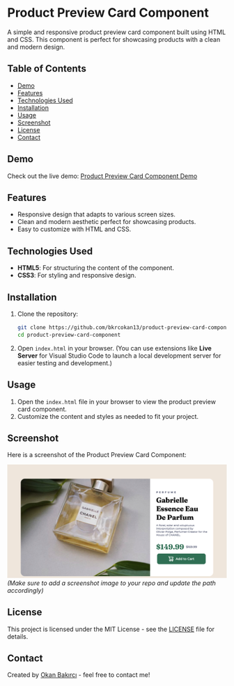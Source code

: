 # Product Preview Card Component

A simple and responsive product preview card component built using HTML and CSS. This component is perfect for showcasing products with a clean and modern design.

## Table of Contents
- [Demo](#demo)
- [Features](#features)
- [Technologies Used](#technologies-used)
- [Installation](#installation)
- [Usage](#usage)
- [Screenshot](#screenshot)
- [License](#license)
- [Contact](#contact)

## Demo

Check out the live demo: [Product Preview Card Component Demo](https://main--remarkable-begonia-46b8ff.netlify.app/)

## Features

- Responsive design that adapts to various screen sizes.
- Clean and modern aesthetic perfect for showcasing products.
- Easy to customize with HTML and CSS.

## Technologies Used

- **HTML5**: For structuring the content of the component.
- **CSS3**: For styling and responsive design.

## Installation

1. Clone the repository:

    ```bash
    git clone https://github.com/bkrcokan13/product-preview-card-component.git
    cd product-preview-card-component
    ```

2. Open `index.html` in your browser. (You can use extensions like **Live Server** for Visual Studio Code to launch a local development server for easier testing and development.)

## Usage

1. Open the `index.html` file in your browser to view the product preview card component.
2. Customize the content and styles as needed to fit your project.

## Screenshot

Here is a screenshot of the Product Preview Card Component:

![Product Preview Card Screenshot](screenshot.png) *(Make sure to add a screenshot image to your repo and update the path accordingly)*

## License

This project is licensed under the MIT License - see the [LICENSE](LICENSE) file for details.

## Contact

Created by [Okan Bakırcı](https://github.com/bkrcokan13) - feel free to contact me!
